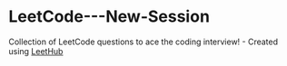 # LeetCode---New-Session
Collection of LeetCode questions to ace the coding interview! - Created using [LeetHub](https://github.com/QasimWani/LeetHub)
